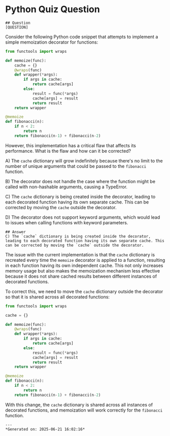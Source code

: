 # Python Quiz Question
    
    ## Question
    [QUESTION]
Consider the following Python code snippet that attempts to implement a simple memoization decorator for functions:

```python
from functools import wraps

def memoize(func):
    cache = {}
    @wraps(func)
    def wrapper(*args):
        if args in cache:
            return cache[args]
        else:
            result = func(*args)
            cache[args] = result
            return result
    return wrapper

@memoize
def fibonacci(n):
    if n < 2:
        return n
    return fibonacci(n-1) + fibonacci(n-2)
```

However, this implementation has a critical flaw that affects its performance. What is the flaw and how can it be corrected?

A) The `cache` dictionary will grow indefinitely because there's no limit to the number of unique arguments that could be passed to the `fibonacci` function.

B) The decorator does not handle the case where the function might be called with non-hashable arguments, causing a TypeError.

C) The `cache` dictionary is being created inside the decorator, leading to each decorated function having its own separate cache. This can be corrected by moving the `cache` outside the decorator.

D) The decorator does not support keyword arguments, which would lead to issues when calling functions with keyword parameters.
    
    ## Answer
    C) The `cache` dictionary is being created inside the decorator, leading to each decorated function having its own separate cache. This can be corrected by moving the `cache` outside the decorator.

The issue with the current implementation is that the `cache` dictionary is recreated every time the `memoize` decorator is applied to a function, resulting in each function having its own independent cache. This not only increases memory usage but also makes the memoization mechanism less effective because it does not share cached results between different instances of decorated functions.

To correct this, we need to move the `cache` dictionary outside the decorator so that it is shared across all decorated functions:

```python
from functools import wraps

cache = {}

def memoize(func):
    @wraps(func)
    def wrapper(*args):
        if args in cache:
            return cache[args]
        else:
            result = func(*args)
            cache[args] = result
            return result
    return wrapper

@memoize
def fibonacci(n):
    if n < 2:
        return n
    return fibonacci(n-1) + fibonacci(n-2)
```

With this change, the `cache` dictionary is shared across all instances of decorated functions, and memoization will work correctly for the `fibonacci` function.
    
    ---
    *Generated on: 2025-06-21 16:02:16*
    